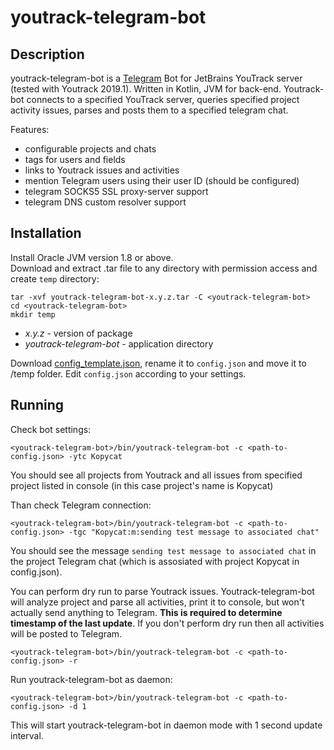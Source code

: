 # youtrack-telegram-bot

## Description

youtrack-telegram-bot is a [Telegram](https://telegram.org/) Bot for JetBrains YouTrack server (tested with Youtrack 2019.1). Written in Kotlin, JVM for back-end. Youtrack-bot connects to a specified YouTrack server, queries specified project activity issues, parses and posts them to a specified telegram chat. 

Features:
- configurable projects and chats
- tags for users and fields
- links to Youtrack issues and activities
- mention Telegram users using their user ID (should be configured)
- telegram SOCKS5 SSL proxy-server support
- telegram DNS custom resolver support

## Installation

Install Oracle JVM version 1.8 or above.  
Download and extract .tar file to any directory with permission access and create `temp` directory:

```
tar -xvf youtrack-telegram-bot-x.y.z.tar -C <youtrack-telegram-bot>
cd <youtrack-telegram-bot>
mkdir temp
```
 - *x.y.z* - version of package
 - *youtrack-telegram-bot* - application directory
 
Download [config_template.json](https://github.com/inforion/youtrack-telegram-bot/blob/master/src/config_template.json), rename it to `config.json` and move it to <youtrack-telegram-bot>/temp folder. Edit `config.json` according to your settings.

## Running

Check bot settings:

```
<youtrack-telegram-bot>/bin/youtrack-telegram-bot -c <path-to-config.json> -ytc Kopycat
```

You should see all projects from Youtrack and all issues from specified project listed in console (in this case project's name is Kopycat)

Than check Telegram connection:

```
<youtrack-telegram-bot>/bin/youtrack-telegram-bot -c <path-to-config.json> -tgc "Kopycat:m:sending test message to associated chat"
```

You should see the message `sending test message to associated chat` in the project Telegram chat (which is assosiated with project Kopycat in config.json). 

You can perform dry run to parse Youtrack issues. Youtrack-telegram-bot will analyze project and parse all activities, print it to console, but won't actually send anything to Telegram.
**This is required to determine timestamp of the last update**. If you don't perform dry run then all activities will be posted to Telegram.

```
<youtrack-telegram-bot>/bin/youtrack-telegram-bot -c <path-to-config.json> -r
```

Run youtrack-telegram-bot as daemon:

```
<youtrack-telegram-bot>/bin/youtrack-telegram-bot -c <path-to-config.json> -d 1
```

This will start youtrack-telegram-bot in daemon mode with 1 second update interval.
